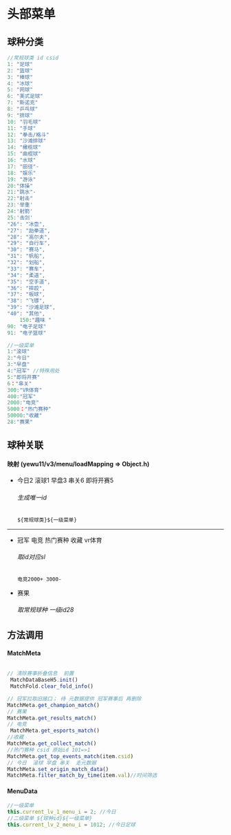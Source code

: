 #  头部菜单

##  球种分类
```javascript
//常规球类 id csid
1: "足球"  
2: "篮球"
3: "棒球"
4: "冰球"
5: "网球"
6: "美式足球"
7: "斯诺克"
8: "乒乓球"
9: "排球"
10: "羽毛球"
11: "手球"
12: "拳击/格斗"
13: "沙滩排球"
14: "橄榄球"
15: "曲棍球"
16: "水球"
17: "田径"-
18: "娱乐"
19: "游泳"
20:"体操"
21:"跳水"-
22:"射击"
23:'举重'
24:'射箭'
25:'击剑'
"26": "冰壶",
"27": "跆拳道",
"28": "高尔夫",
"29": "自行车",
"30": "赛马",
"31": "帆船",
"32": "划船",
"33": "赛车",
"34": "柔道",
"35": "空手道",
"36": "摔跤",
"37": "板球",
"38": "飞镖",
"39": "沙滩足球",
"40": "其他",
    150:"趣味 "
90: "电子足球"
91: "电子篮球"

//一级菜单
1:"滚球" 
2:"今日"
3:"早盘"
4:"冠军" //特殊用处
5:"即将开赛"
6："串关"
300:"VR体育"
400:"冠军"
2000:"电竞" 
5000："热门赛种"
50000:"收藏" 
28:"赛果" 
```

## 球种关联
#### 映射 (yewu11/v3/menu/loadMapping => Object.h)
* 今日2 滚球1 早盘3 串关6 即将开赛5
    ######  生成唯一id 
    ` ${常规球类}${一级菜单} `

------------
* 冠军 电竞 热门赛种 收藏 vr体育
    ######  取id对应sl
    `电竞2000+ 3000-`

* 赛果
    ######  取常规球种 一级id28

## 方法调用 
#### MatchMeta
```javascript

// 清除赛事折叠信息  前置
 MatchDataBaseH5.init()
 MatchFold.clear_fold_info()

// 冠军拉取旧接口； 待 元数据提供 冠军赛事后 再删除
MatchMeta.get_champion_match()
// 赛果
MatchMeta.get_results_match()
// 电竞
 MatchMeta.get_esports_match()
//收藏 
MatchMeta.get_collect_match()
//热门赛种 csid 原始id 101=>1
MatchMeta.get_top_events_match(item.csid)
// 今日  滚球 早盘 串关  走元数据
MatchMeta.set_origin_match_data()
MatchMeta.filter_match_by_time(item.val)//时间筛选
```
#### MenuData

```javascript
//一级菜单
this.current_lv_1_menu_i = 2; //今日
//二级菜单 ${球种id}${一级菜单}
this.current_lv_2_menu_i = 1012; //今日足球

```













